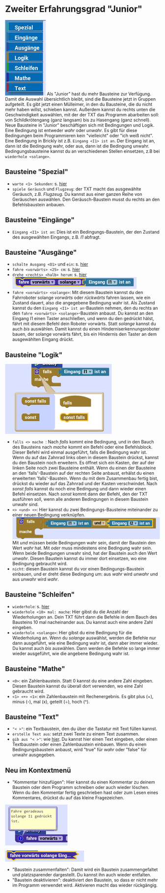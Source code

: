 # Zweiter Erfahrungsgrad "Junior"    

![Gruppen](gruppen.png)
Als "Junior" hast du mehr Bausteine zur Verfügung. Damit die Auswahl übersichtlich bleibt, sind die Bausteine jetzt in Gruppen aufgeteilt.
Es gibt jetzt einen Mülleimer, in den du Bausteine, die du nicht mehr haben willst, schieben kannst. Außerdem kannst du rechts unten die Geschwindigkeit auswählen, mit der der TXT das Programm abarbeiten soll: von Schildkrötengang (ganz langsam) bis zu Hasengang (ganz schnell).  
Neue Bausteine in "Junior" beschäftigen sich mit Bedingungen und Logik. Eine Bedingung ist entweder *wahr* oder *unwahr*. Es gibt für diese Bedingungen beim Programmieren kein "vielleicht" oder "ich weiß nicht". Eine Bedingung in Brickly ist z.B. `Eingang <I1> ist an`. Der Eingang ist an, dann ist die Bedingung wahr, oder aus, dann ist die Bedingung unwahr.   Bedingungsbausteine kannst du an verschiedenen Stellen einsetzen, z.B bei `wiederhole <solange>`.  

## Bausteine "Spezial"    
* `warte <1> Sekunden`: s. [hier](level-1.md#warte)  
* `spiele Geräusch` und `Flugzeug`: der TXT macht das ausgewählte Geräusch, z.B. *Flugzeug*. Du kannst aus einer ganzen Reihe von Geräuschen auswählen. Den Geräusch-Baustein musst du rechts an den Befehlsbaustein anbauen.   

## Bausteine "Eingänge"        
* `Eingang <I1> ist an`: Dies ist ein Bedingungs-Baustein, der den Zustand des ausgewählten Eingangs, z.B. *I1* abfragt.      

## Bausteine "Ausgänge"    
* `schalte Ausgang <O1>` und `ein`: s. [hier](level-1.md#schalteAusgang)  
* `fahre <vorwärts> <25> cm`: s. [hier](level-1.md#fahre)  
* `drehe <rechts> <halb> herum`: s. [hier](level-1.md#drehe)  
![fahre vorwärts solange Eingang I1 ist an](solange.png)
* `fahre <vorwärts> <solange>`<a name="fahresolange"></a>: Mit diesem Baustein kannst du den Fahrroboter solange *vorwärts* oder *rückwärts* fahren lassen, wie ein Zustand dauert, also die angegebene Bedingung wahr ist. Als Zustand kannst du den `Eingang <I1> ist an`-Baustein nehmen, den du rechts an den `fahre <vorwärts> <solange>`-Baustein anbaust. Du kannst an den Eingang I1 einen Taster anschließen, und wenn du den gedrückt hälst, fährt mit diesem Befehl dein Roboter vorwärts. 
Statt *solange* kannst du auch *bis* auswählen. Damit kannst du einen Hinderniserkennungsroboter bauen, der solange vorwärts fährt, bis ein Hindernis den Taster an dem ausgewählten Eingang drückt.   

## Bausteine "Logik"    
![wenn sonst falls](sonstfalls.png)
* `falls <> mache `: Nach *falls* kommt eine Bedingung, und in den Bauch des Bausteins nach *mache* kommt ein Befehl oder eine Befehlsblock. Dieser Befehl wird einmal ausgeführt, falls die Bedingung wahr ist.    
Wenn du auf das Zahnrad links oben in diesem Baustein drückst, kannst du den Baustein noch erweitern. Es öffnet sich ein Kasten, der auf der linken Seite noch zwei Bausteine enthält. Wenn du einen der Bausteine an den 'falls'-Baustein auf der rechten Seite anbaust, erhälst du einen erweiterten 'falls'-Baustein. Wenn du mit dem Zusammenbau fertig bist, drückst du wieder auf das Zahnrad und der Kasten verschwindet. Nach *sonst falls* kannst du noch eine Bedingung und dann wieder einen Befehl einsetzen. Nach *sonst* kommt dann der Befehl, den der TXT ausführen soll, wenn alle anderen Bedingungen in diesem Baustein unwahr sind.
* `<> <und> <>`: Hier kannst du zwei Bedingungs-Bausteine miteinander zu einer neuen Bedingung verknüpfen. 
![und](und.png)
Mit *und* müssen beide Bedingungen wahr sein, damit der Baustein den Wert *wahr* hat. 
Mit *oder* muss mindestens eine Bedingung wahr sein. Wenn beide Bedingungen unwahr sind, hat der Baustein auch den Wert *unwahr*. Diesen Baustein kannst du immer dort einsetzen, wo eine Bedingung gebraucht wird.  
* `nicht`: diesen Baustein kannst du vor einen Bedingungs-Baustein einbauen, und er dreht diese Bedingung um: aus *wahr* wird *unwahr* und aus *unwahr* wird *wahr*.    

## Bausteine "Schleifen"    
* `wiederhole`: s. [hier](level-1.md#wiederhole)  
* `wiederhole <10> mal: mache`: Hier gibst du die Anzahl der Wiederholungen an. Dein TXT führt dann die Befehle in dem Bauch des Bausteins 10 mal nacheinander aus. Du kannst auch eine andere Zahl eingeben.  
* `wiederhole <solange>`: Hier gibst du eine Bedingung für die Wiederholung an. Wenn du *solange* auswählst, werden die Befehle nur dann ausgeführt, wie eine Bedingung wahr ist, dann aber immer wieder. Du kannst auch *bis* auswählen. Dann werden die Befehle so lange immer wieder ausgeführt, wie die angebene Bedingung wahr ist.    

## Bausteine "Mathe"      
* `<0>`: ein Zahlenbaustein. Statt 0 kannst du eine andere Zahl eingeben. Diesen Baustein kannst du überall dort verwenden, wo eine Zahl gebraucht wird.   
* `<1> <+> <1>`: ein Zahlenbaustein mit Rechenergebnis. Es gibt plus (+), minus (-), mal (x), geteilt (&divide;), hoch (^).     

## Bausteine "Text"     
* `"< >"`: ein Textbaustein, den du über die Tastatur mit Text füllen kannst.   
* `erstelle Text aus`: setzt zwei Texte zu einem Text zusammen.   
* `gib aus "< >"`: wie [hier](level-1.md#gibaus). Du kannst hier einen Text eingeben, oder einen Textbaustein oder einen Zahlenbaustein einbauen. Wenn du einen Bedingungsbaustein anbaust, wird "true" für *wahr* oder "false" für unwahr ausgegeben.     

## Neu im Kontextmenü    
* "Kommentar hinzufügen": Hier kannst du einen Kommentar zu deinem Baustein oder dem Programm schreiben oder auch wieder löschen. Wenn du den Kommentar fertig geschrieben hast oder zum Lesen eines Kommentares, drückst du auf das kleine Fragezeichen.  
    
![Kommentar](kommentar.png)    
    

![Zusammengefalteter Baustein](gefaltet.png)
* "Baustein zusammenfalten": Damit wird ein Baustein zusammengefaltet und platzsparender dargestellt. Du kannst ihn auch wieder entfalten.   
* "Baustein deaktivieren": deaktiviert den Baustein, so dass er nicht mehr im Programm verwendet wird. Aktivieren macht das wieder rückgängig.    

